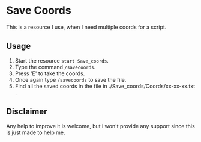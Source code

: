 # Save Coords

This is a resource I use, when I need multiple coords for a script.

## Usage

1. Start the resource `start Save_coords`.
2. Type the command `/savecoords`.
3. Press 'E' to take the coords.
4. Once again type `/savecoords` to save the file.
5. Find all the saved coords in the file in ./Save_coords/Coords/xx-xx-xx.txt .

## Disclaimer

Any help to improve it is welcome, but i won't provide any support since this is just made to help me.
